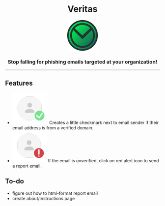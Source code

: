 <div align="center">
    <h1>Veritas</h1>
    <img src="assets/icon-128.png" height="100" alt="icon"/>
    <h3>Stop falling for phishing emails targeted at your organization!</h3>
</div>

--------

## Features
* ![verified](./assets/verified.png) Creates a little checkmark next to email sender if their email address is from a verified domain.
* ![unverified](./assets/unverified.png) If the email is unverified, click on red alert icon to send a report email.

## To-do
* figure out how to html-format report email
* create about/instructions page